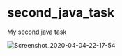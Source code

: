 # second_java_task
My second java task

![Screenshot_2020-04-04-22-17-54](https://user-images.githubusercontent.com/61994978/78461666-f4bd4880-76c2-11ea-8c80-427b89c483fb.jpg)
